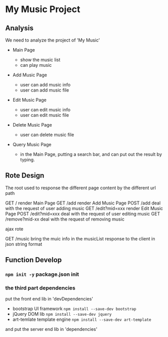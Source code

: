 

# My Music Project 

## Analysis

We need to analyze the project of 'My Music'

- Main Page
	+ show the music list
	+ can play music

- Add Music Page
	+ user can add music info 
	+ user can add music file
- Edit Music Page
	+ user can edit music info
	+ user can edit music file
- Delete Music Page
	+ user can delete music file
- Query Music Page
	+ in the Main Page, putting a search bar, and can put out the result by typing.


## Rote Design

The root used to response the different page content by the different url path

GET   /              render Main Page
GET   /add           render Add Music Page
POST  /add           deal with the request of user adding music
GET   /edit?mid=xxx  render Edit Music Page
POST  /edit?mid=xxx  deal with the request of user editing music
GET   /remove?mid-xx deal with the request of removing music


ajax rote

GET   /music   bring the muic info in the musicList response to the client in json string format



## Function Develop


### `npm init -y`  package.json init

### the third part dependencies


put the front end lib in 'devDependencies'
- bootstrap UI framework `npm install --save-dev bootstrap`
- jQuery DOM lib `npm install --save-dev jquery`
- art-temlate template engine  `npm install --save-dev art-template` 

and put the server end lib in 'dependencies'


















